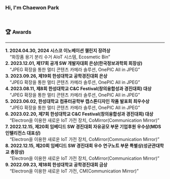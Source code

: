 ### Hi, I'm Chaewon Park </br>
</br>

### 🏆 Awards
***
**1. 2024.04.30, 2024 시스코 이노베이션 챌린지 장려상** </br>
&emsp;“화장품 용기 분리 수거 AIoT 시스템, Ecosmetic Bin” </br>
**2. 2023.12.01, 제17회 공개 SW 개발자대회 은상(한국정보과학회 회장상)** </br>
&emsp;“JPEG 확장을 통한 멀티 콘텐츠 카메라 솔루션, OnePIC All in JPEG” </br>
**3. 2023.09.26, 제19회 한성대학교 공학경진대회 은상** </br>
&emsp;“JPEG 확장을 통한 멀티 콘텐츠 카메라 솔루션, OnePIC All in JPEG” </br>
**4. 2023.08.11, 제8회 한성대학교 C&C Festival(창의융합성과 경진대회) 대상** </br>
&emsp;“JPEG 확장을 통한 멀티 콘텐츠 카메라 솔루션, OnePIC All in JPEG” </br>
**5. 2023.06.02, 한성대학교 컴퓨터공학부 캡스톤디자인 작품 발표회 최우수상** </br>
&emsp;“JPEG 확장을 통한 멀티 콘텐츠 카메라 솔루션, OnePIC All in JPEG” </br>
**6. 2023.02.20, 제7회 한성대학교 C&C Festival(창의융합성과 경진대회) 대상** </br>
&emsp;“Electron을 이용한 새로운 IoT 가전 장치, CoMirror(Communication Mirror)” </br>
**7. 2022.12.15, 제20회 임베디드 SW 경진대회 자유공모 부문 기업후원 우수상(MDS 인텔리전스 
대표상)** </br>
&emsp;“Electron을 이용한 새로운 IoT 가전 장치, CoMirror(Communication Mirror)” </br>
**8. 2022.12.15, 제20회 임베디드 SW 경진대회 우수 연구노트 부문 특별상(성균관대학교 총장상)** </br>
&emsp;“Electron을 이용한 새로운 IoT 가전 장치, CoMirror(Communication Mirror)” </br>
**9. 2022.09.23, 제18회 한성대학교 공학경진대회 금상** </br>
&emsp;“Electron을 이용한 새로운 IoT 가전, CM(Communication Mirror)” </br>

<!--
**muppychae1/muppychae1** is a ✨ _special_ ✨ repository because its `README.md` (this file) appears on your GitHub profile.

Here are some ideas to get you started:

- 🔭 I’m currently working on ...
- 🌱 I’m currently learning ...
- 👯 I’m looking to collaborate on ...
- 🤔 I’m looking for help with ...
- 💬 Ask me about ...
- 📫 How to reach me: ...
- 😄 Pronouns: ...
- ⚡ Fun fact: ...
-->

